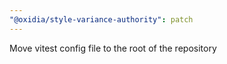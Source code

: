 ```yaml
---
"@oxidia/style-variance-authority": patch
---
```


Move vitest config file to the root of the repository
